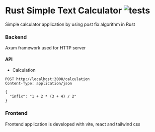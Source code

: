 # Rust Simple Text Calculator ![tests](https://github.com/nsclass/rust-calculator/workflows/Rust/badge.svg)

Simple calculator application by using post fix algorithm in Rust

### Backend
Axum framework used for HTTP server

#### API

- Calculation

```http request
POST http://localhost:3000/calculation
Content-Type: application/json

{
  "infix": "1 + 2 * (3 + 4) / 2"
}
```
### Frontend

Frontend application is developed with vite, react and tailwind css

